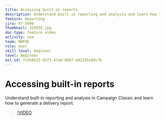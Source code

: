 ```yaml
---
title: Accessing built-in reports
description: Understand built-in reporting and analysis and learn how to generate a delivery report.
feature: Reporting
jira: KT-5090
thumbnail: 329935.jpg
doc-type: feature video
activity: use
team: WWFRE
role: User
skill level: beginner
level: Beginner
exl-id: 7c550413-4375-47ad-8687-e92195c69c7b
---
```

# Accessing built-in reports

Understand built-in reporting and analysis in Campaign Classic and learn how to generate a delivery report.

>[!VIDEO](https://video.tv.adobe.com/v/329935?quality=12&learn=on)
